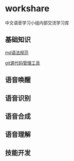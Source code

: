 # workshare
中文语音学习小组内部交流学习库

## 基础知识

[md语法规范]()

[git源代码管理工具]() 

## 语音唤醒

## 语音识别

## 语音合成

## 语音理解

## 技能开发
